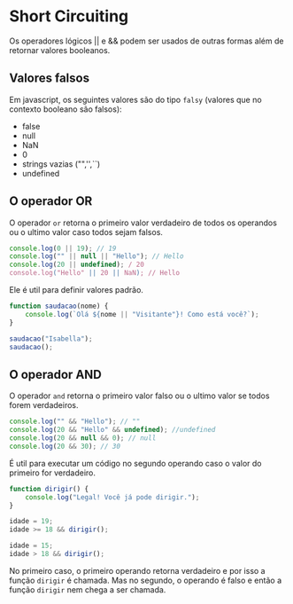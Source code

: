# Short Circuiting

Os operadores lógicos || e && podem ser usados de outras formas além de retornar valores booleanos.

## Valores falsos

Em javascript, os seguintes valores são do tipo `falsy` (valores que no contexto booleano são falsos):

- false
- null
- NaN
- 0
- strings vazias ("",'',``)
- undefined

## O operador OR

O operador `or` retorna o primeiro valor verdadeiro de todos os operandos ou o ultimo valor caso todos sejam falsos.

```javascript
console.log(0 || 19); // 19
console.log("" || null || "Hello"); // Hello
console.log(20 || undefined); / 20
console.log("Hello" || 20 || NaN); // Hello
```

Ele é util para definir valores padrão.

```javascript
function saudacao(nome) {
	console.log(`Olá ${nome || "Visitante"}! Como está você?`);
}

saudacao("Isabella");
saudacao();
```

## O operador AND

O operador `and` retorna o primeiro valor falso ou o ultimo valor se todos forem verdadeiros.

```javascript
console.log("" && "Hello"); // ""
console.log(20 && "Hello" && undefined); //undefined
console.log(20 && null && 0); // null
console.log(20 && 30); // 30
```

É util para executar um código no segundo operando caso o valor do primeiro for verdadeiro.

```javascript
function dirigir() {
	console.log("Legal! Você já pode dirigir.");
}

idade = 19;
idade >= 18 && dirigir();

idade = 15;
idade > 18 && dirigir();
```

No primeiro caso, o primeiro operando retorna verdadeiro e por isso a função `dirigir` é chamada. Mas no segundo, o operando é falso e então a função `dirigir` nem chega a ser chamada.

